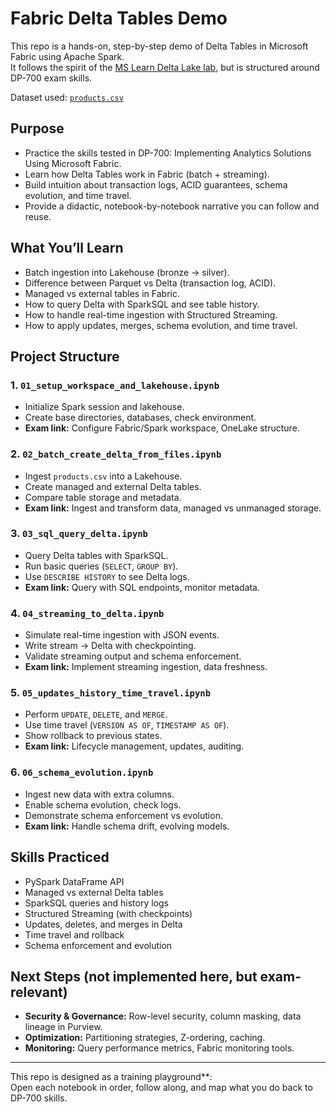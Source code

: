 # Fabric Delta Tables Demo  

This repo is a hands-on, step-by-step demo of Delta Tables in Microsoft Fabric using Apache Spark.  
It follows the spirit of the [MS Learn Delta Lake lab](https://microsoftlearning.github.io/mslearn-fabric/Instructions/Labs/03-delta-lake.html), but is structured around DP-700 exam skills.  

Dataset used: [`products.csv`](https://github.com/MicrosoftLearning/dp-data/raw/main/products.csv)  


## Purpose  

- Practice the skills tested in DP-700: Implementing Analytics Solutions Using Microsoft Fabric.  
- Learn how Delta Tables work in Fabric (batch + streaming).  
- Build intuition about transaction logs, ACID guarantees, schema evolution, and time travel.  
- Provide a didactic, notebook-by-notebook narrative you can follow and reuse.  


## What You’ll Learn  

- Batch ingestion into Lakehouse (bronze → silver).  
- Difference between Parquet vs Delta (transaction log, ACID).  
- Managed vs external tables in Fabric.  
- How to query Delta with SparkSQL and see table history.  
- How to handle real-time ingestion with Structured Streaming.  
- How to apply updates, merges, schema evolution, and time travel.  


## Project Structure  

### 1. `01_setup_workspace_and_lakehouse.ipynb`  
- Initialize Spark session and lakehouse.  
- Create base directories, databases, check environment.  
- **Exam link:** Configure Fabric/Spark workspace, OneLake structure.  

### 2. `02_batch_create_delta_from_files.ipynb`  
- Ingest `products.csv` into a Lakehouse.  
- Create managed and external Delta tables.  
- Compare table storage and metadata.  
- **Exam link:** Ingest and transform data, managed vs unmanaged storage.  

### 3. `03_sql_query_delta.ipynb`  
- Query Delta tables with SparkSQL.  
- Run basic queries (`SELECT`, `GROUP BY`).  
- Use `DESCRIBE HISTORY` to see Delta logs.  
- **Exam link:** Query with SQL endpoints, monitor metadata.  

### 4. `04_streaming_to_delta.ipynb`  
- Simulate real-time ingestion with JSON events.  
- Write stream → Delta with checkpointing.  
- Validate streaming output and schema enforcement.  
- **Exam link:** Implement streaming ingestion, data freshness.  

### 5. `05_updates_history_time_travel.ipynb`  
- Perform `UPDATE`, `DELETE`, and `MERGE`.  
- Use time travel (`VERSION AS OF`, `TIMESTAMP AS OF`).  
- Show rollback to previous states.  
- **Exam link:** Lifecycle management, updates, auditing.  

### 6. `06_schema_evolution.ipynb`  
- Ingest new data with extra columns.  
- Enable schema evolution, check logs.  
- Demonstrate schema enforcement vs evolution.  
- **Exam link:** Handle schema drift, evolving models.  

## Skills Practiced  

- PySpark DataFrame API  
- Managed vs external Delta tables  
- SparkSQL queries and history logs  
- Structured Streaming (with checkpoints)  
- Updates, deletes, and merges in Delta  
- Time travel and rollback  
- Schema enforcement and evolution  



## Next Steps (not implemented here, but exam-relevant)  

- **Security & Governance:** Row-level security, column masking, data lineage in Purview.  
- **Optimization:** Partitioning strategies, Z-ordering, caching.  
- **Monitoring:** Query performance metrics, Fabric monitoring tools.  


---

 This repo is designed as a training playground**:  
Open each notebook in order, follow along, and map what you do back to DP-700 skills.  
